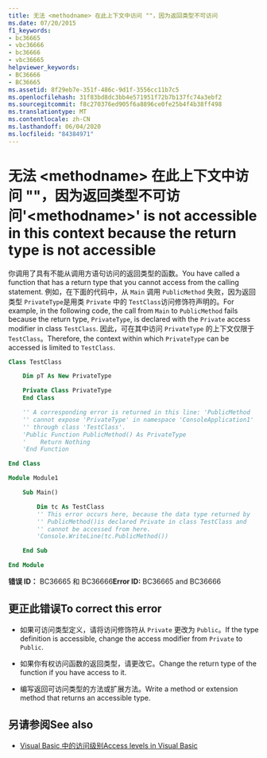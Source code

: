 ```yaml
---
title: 无法 <methodname> 在此上下文中访问 ""，因为返回类型不可访问
ms.date: 07/20/2015
f1_keywords:
- bc36665
- vbc36666
- bc36666
- vbc36665
helpviewer_keywords:
- BC36666
- BC36665
ms.assetid: 8f29eb7e-351f-486c-9d1f-3556cc11b7c5
ms.openlocfilehash: 31f83bd8dc3bb4e571951f72b7b137fc74a3ebf2
ms.sourcegitcommit: f8c270376ed905f6a8896ce0fe25b4f4b38ff498
ms.translationtype: MT
ms.contentlocale: zh-CN
ms.lasthandoff: 06/04/2020
ms.locfileid: "84384971"
---
```

# <a name="methodname-is-not-accessible-in-this-context-because-the-return-type-is-not-accessible"></a><span data-ttu-id="bea6c-102">无法 \<methodname> 在此上下文中访问 ""，因为返回类型不可访问</span><span class="sxs-lookup"><span data-stu-id="bea6c-102">'\<methodname>' is not accessible in this context because the return type is not accessible</span></span>

<span data-ttu-id="bea6c-103">你调用了具有不能从调用方语句访问的返回类型的函数。</span><span class="sxs-lookup"><span data-stu-id="bea6c-103">You have called a function that has a return type that you cannot access from the calling statement.</span></span> <span data-ttu-id="bea6c-104">例如，在下面的代码中，从 `Main` 调用 `PublicMethod` 失败，因为返回类型 `PrivateType`是用类 `Private` 中的 `TestClass`访问修饰符声明的。</span><span class="sxs-lookup"><span data-stu-id="bea6c-104">For example, in the following code, the call from `Main` to `PublicMethod` fails because the return type, `PrivateType`, is declared with the `Private` access modifier in class `TestClass`.</span></span> <span data-ttu-id="bea6c-105">因此，可在其中访问 `PrivateType` 的上下文仅限于 `TestClass`。</span><span class="sxs-lookup"><span data-stu-id="bea6c-105">Therefore, the context within which `PrivateType` can be accessed is limited to `TestClass`.</span></span>

```vb
Class TestClass

    Dim pT As New PrivateType

    Private Class PrivateType
    End Class

    '' A corresponding error is returned in this line: 'PublicMethod
    '' cannot expose 'PrivateType' in namespace 'ConsoleApplication1'
    '' through class 'TestClass'.
    'Public Function PublicMethod() As PrivateType
    '    Return Nothing
    'End Function

End Class

Module Module1

    Sub Main()

        Dim tc As TestClass
        '' This error occurs here, because the data type returned by
        '' PublicMethod()is declared Private in class TestClass and
        '' cannot be accessed from here.
        'Console.WriteLine(tc.PublicMethod())

    End Sub

End Module
```

<span data-ttu-id="bea6c-106">**错误 ID：** BC36665 和 BC36666</span><span class="sxs-lookup"><span data-stu-id="bea6c-106">**Error ID:** BC36665 and BC36666</span></span>

## <a name="to-correct-this-error"></a><span data-ttu-id="bea6c-107">更正此错误</span><span class="sxs-lookup"><span data-stu-id="bea6c-107">To correct this error</span></span>

- <span data-ttu-id="bea6c-108">如果可访问类型定义，请将访问修饰符从 `Private` 更改为 `Public`。</span><span class="sxs-lookup"><span data-stu-id="bea6c-108">If the type definition is accessible, change the access modifier from `Private` to `Public`.</span></span>

- <span data-ttu-id="bea6c-109">如果你有权访问函数的返回类型，请更改它。</span><span class="sxs-lookup"><span data-stu-id="bea6c-109">Change the return type of the function if you have access to it.</span></span>

- <span data-ttu-id="bea6c-110">编写返回可访问类型的方法或扩展方法。</span><span class="sxs-lookup"><span data-stu-id="bea6c-110">Write a method or extension method that returns an accessible type.</span></span>

## <a name="see-also"></a><span data-ttu-id="bea6c-111">另请参阅</span><span class="sxs-lookup"><span data-stu-id="bea6c-111">See also</span></span>

- [<span data-ttu-id="bea6c-112">Visual Basic 中的访问级别</span><span class="sxs-lookup"><span data-stu-id="bea6c-112">Access levels in Visual Basic</span></span>](../programming-guide/language-features/declared-elements/access-levels.md)
